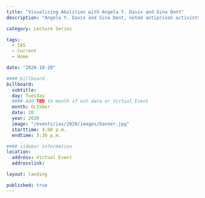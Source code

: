```yaml
---
title: "Visualizing Abolition with Angela Y. Davis and Gina Dent"
description: "Angela Y. Davis and Gina Dent, noted antiprison activists, scholars, and educators, for an online conversation about critical issues in the arts, visual culture, and abolition."

category: Lecture Series

tags:
  - IAS
  - Current
  - Home

date: "2020-10-20"

#### billboard
billboard:
  subtitle: 
  day: Tuesday
  #### Add TBD to month if not date or Virtual Event
  month: October
  date: 20
  year: 2020
  image: "/events/ias/2020/images/banner.jpg"
  starttime: 4:00 p.m.
  endtime: 5:30 p.m.

#### sidebar information
location:
  address: Virtual Event
  addresslink: 

layout: landing

published: true
---
```





